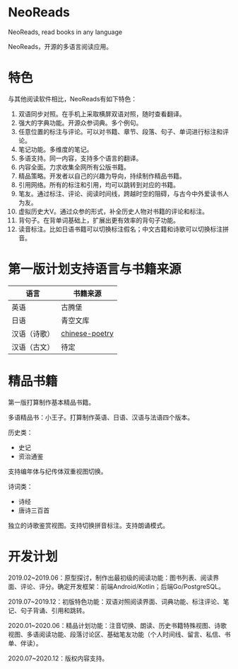 # NeoReads

NeoReads, read books in any language

NeoReads，开源的多语言阅读应用。

# 特色

与其他阅读软件相比，NeoReads有如下特色：

1. 双语同步对照。在手机上采取横屏双语对照，随时查看翻译。
1. 强大的字典功能。开源众参词典。多个例句。
1. 任意位置的标注与评论。可以对书籍、章节、段落、句子、单词进行标注和评论。
1. 笔记功能。多维度的笔记。
1. 多语支持。同一内容，支持多个语言的翻译。
1. 内容全面。力求收集全网所有公版书籍。
1. 精品策略。开发者以自己的兴趣为导向，持续制作精品书籍。
1. 引用网络。所有的标注和引用，均可以跳转到对应的书籍。
1. 笔友。通过标注、评论、阅读时间线，跨越时空的阻碍，与古今中外爱读书人为友。
1. 虚拟历史大V。通过众参的形式，补全历史人物对书籍的评论和标注。
1. 背句子。在背单词基础上，扩展出更有效率的背句子功能。
1. 读音标注。比如日语书籍可以切换标注假名；中文古籍和诗歌可以切换标注拼音。

# 第一版计划支持语言与书籍来源

| 语言  |  书籍来源 |
| --- | --- |
| 英语 | 古腾堡 |
| 日语 | 青空文库 |
| 汉语（诗歌） | [chinese-poetry](https://github.com/chinese-poetry/chinese-poetry) |
| 汉语（古文） | 待定 |

# 精品书籍

第一版打算制作基本精品书籍。

多语精品书：小王子。打算制作英语、日语、汉语与法语四个版本。

历史类：

- 史记
- 资治通鉴

支持编年体与纪传体双重视图切换。

诗词类：

- 诗经
- 唐诗三百首

独立的诗歌鉴赏视图。支持切换拼音标注。支持朗诵模式。

# 开发计划

2019.02~2019.06：原型探讨，制作出最初级的阅读功能：图书列表、阅读界面、评论、评分。确定开发框架：前端Android/Kotlin；后端Go/PostgreSQL。

2019.07~2019.12：初版特色功能：双语对照阅读界面、词典功能、标注评论、笔记、句子背诵、引用和跳转。

2020.01~2020.06：精品计划功能：注音切换、朗读、历史书籍特殊视图、诗歌视图、多语阅读功能、段落讨论区、基础笔友功能（个人时间线、留言、私信、书单、伴读）。

2020.07~2020.12：版权内容支持。